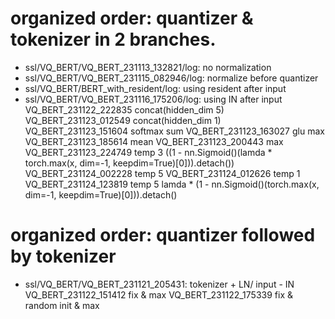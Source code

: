 # organized order: quantizer & tokenizer in 2 branches.
- ssl/VQ_BERT/VQ_BERT_231113_132821/log: no normalization
- ssl/VQ_BERT/VQ_BERT_231115_082946/log: normalize before quantizer
- ssl/VQ_BERT/BERT_with_resident/log: using resident after input
- ssl/VQ_BERT/VQ_BERT_231116_175206/log: using IN after input
VQ_BERT_231122_222835 concat(hidden_dim 5)
VQ_BERT_231123_012549 concat(hidden_dim 1)
VQ_BERT_231123_151604 softmax sum
VQ_BERT_231123_163027 glu max
VQ_BERT_231123_185614 mean
VQ_BERT_231123_200443 max
VQ_BERT_231123_224749 temp 3 ((1 - nn.Sigmoid()(lamda * torch.max(x, dim=-1, keepdim=True)[0])).detach())
VQ_BERT_231124_002228 temp 5
VQ_BERT_231124_012626 temp 1
VQ_BERT_231124_123819 temp 5 lamda * (1 - nn.Sigmoid()(torch.max(x, dim=-1, keepdim=True)[0])).detach()


# organized order: quantizer followed by tokenizer
- ssl/VQ_BERT/VQ_BERT_231121_205431: tokenizer + LN/ input - IN
VQ_BERT_231122_151412 fix & max
VQ_BERT_231122_175339 fix & random init & max
